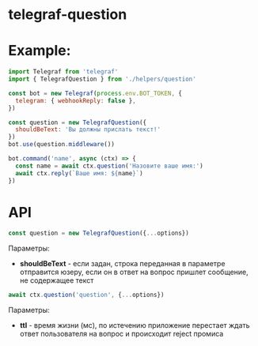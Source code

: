 # telegraf-question
# Example:

```javascript
import Telegraf from 'telegraf'
import { TelegrafQuestion } from './helpers/question'

const bot = new Telegraf(process.env.BOT_TOKEN, {
  telegram: { webhookReply: false },
})

const question = new TelegrafQuestion({
  shouldBeText: 'Вы должны прислать текст!'
})
bot.use(question.middleware())

bot.command('name', async (ctx) => {
  const name = await ctx.question('Назовите ваше имя:')
  await ctx.reply(`Ваше имя: ${name}`)
})

```
# API
```javascript
const question = new TelegrafQuestion({...options})
```

Параметры:

- **shouldBeText** - если задан, строка переданная в параметре отправится юзеру, если он в ответ на вопрос пришлет сообщение, не содержащее текст

```javascript
await ctx.question('question', {...options})
```

Параметры:

- **ttl** - время жизни (мс), по истечению приложение перестает ждать ответ пользователя на вопрос и происходит reject промиса
